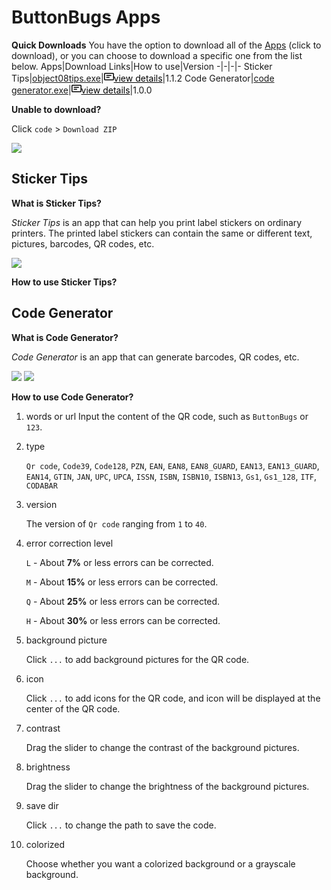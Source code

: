 ButtonBugs Apps
=============================
__Quick Downloads__
You have the option to download all of the [Apps](https://github.com/buttonbugs/apps/archive/refs/heads/main.zip) (click to download), or you can choose to download a specific one from the list below.
Apps|Download Links|How to use|Version
-|-|-|-
Sticker Tips|[object08tips.exe](https://github.com/buttonbugs/apps/raw/main/object08tips.exe)|<a href="#sticker-tips" style="color:black"><svg text="gray" aria-hidden="true" height="16" viewBox="0 0 16 16" version="1.1" width="16" data-view-component="true" class="octicon octicon-note mr-2"> <path d="M0 3.75C0 2.784.784 2 1.75 2h12.5c.966 0 1.75.784 1.75 1.75v8.5A1.75 1.75 0 0 1 14.25 14H1.75A1.75 1.75 0 0 1 0 12.25Zm1.75-.25a.25.25 0 0 0-.25.25v8.5c0 .138.112.25.25.25h12.5a.25.25 0 0 0 .25-.25v-8.5a.25.25 0 0 0-.25-.25ZM3.5 6.25a.75.75 0 0 1 .75-.75h7a.75.75 0 0 1 0 1.5h-7a.75.75 0 0 1-.75-.75Zm.75 2.25h4a.75.75 0 0 1 0 1.5h-4a.75.75 0 0 1 0-1.5Z"></path></svg>view details</a>|1.1.2
Code Generator|[code generator.exe](https://github.com/buttonbugs/apps/raw/main/code%20generator.exe)|<a href="#code-generator" style="color:black"><svg text="gray" aria-hidden="true" height="16" viewBox="0 0 16 16" version="1.1" width="16" data-view-component="true" class="octicon octicon-note mr-2"> <path d="M0 3.75C0 2.784.784 2 1.75 2h12.5c.966 0 1.75.784 1.75 1.75v8.5A1.75 1.75 0 0 1 14.25 14H1.75A1.75 1.75 0 0 1 0 12.25Zm1.75-.25a.25.25 0 0 0-.25.25v8.5c0 .138.112.25.25.25h12.5a.25.25 0 0 0 .25-.25v-8.5a.25.25 0 0 0-.25-.25ZM3.5 6.25a.75.75 0 0 1 .75-.75h7a.75.75 0 0 1 0 1.5h-7a.75.75 0 0 1-.75-.75Zm.75 2.25h4a.75.75 0 0 1 0 1.5h-4a.75.75 0 0 1 0-1.5Z"></path></svg>view details</a>|1.0.0

__Unable to download?__

Click `code` > `Download ZIP`

![](https://camo.githubusercontent.com/bd1ce1ae705b433c662985be116810adc9e66f86f7c9053cdead57e9679f0376/687474703a2f2f627574746f6e627567732e62796574686f737431322e636f6d2f6f626a6563743030686f6d652f686f775f746f5f646f776e6c6f61645f312e706e67)

Sticker Tips
-
__What is Sticker Tips?__

*Sticker Tips* is an app that can help you print label stickers on ordinary printers. The printed label stickers can contain the same or different text, pictures, barcodes, QR codes, etc.

![](https://camo.githubusercontent.com/728590bfa6ac00ebe1b263de2bccb570e02b35bce77fa93eac3265d4c74a717f/687474703a2f2f627574746f6e627567732e62796574686f737431322e636f6d2f746d702f776861745f69735f746970732e706e67)

__How to use Sticker Tips?__

Code Generator
-
__What is Code Generator?__

*Code Generator* is an app that can generate barcodes, QR codes, etc.

![](https://camo.githubusercontent.com/d88841936a8e87dfa0e33c4722fd3d6b9c2ecc0699e39bcca13ae8edb3430114/687474703a2f2f627574746f6e627567732e62796574686f737431322e636f6d2f746d702f436f64655f47656e657261746f722e706e673f)
![](https://camo.githubusercontent.com/9f1d77114c19e11c2bc8561153a1183876ba0792d9dca3879a9f52855fb78f35/687474703a2f2f627574746f6e627567732e62796574686f737431322e636f6d2f746d702f436f64655f47656e657261746f722e706e67)

__How to use Code Generator?__

1. words or url
    Input the content of the QR code, such as `ButtonBugs` or `123`.

2. type

   `Qr code`, `Code39`, `Code128`, `PZN`, `EAN`, `EAN8`, `EAN8_GUARD`, `EAN13`, `EAN13_GUARD`, `EAN14`, `GTIN`, `JAN`, `UPC`, `UPCA`, `ISSN`, `ISBN`, `ISBN10`, `ISBN13`, `Gs1`, `Gs1_128`, `ITF`, `CODABAR`

3. version

    The version of `Qr code` ranging from `1` to `40`.

4. error correction level

    `L` - About **7%** or less errors can be corrected.

    `M` - About **15%** or less errors can be corrected.

    `Q` - About **25%** or less errors can be corrected.

    `H` - About **30%** or less errors can be corrected.

5. background picture

    Click `...` to add background pictures for the QR code.

6. icon

    Click `...` to add icons for the QR code, and icon will be displayed at the center of the QR code.

7. contrast

    Drag the slider to change the contrast of the background pictures.

8. brightness

    Drag the slider to change the brightness of the background pictures.

9. save dir

    Click `...` to change the path to save the code.

10. colorized

    Choose whether you want a colorized background or a grayscale background.
